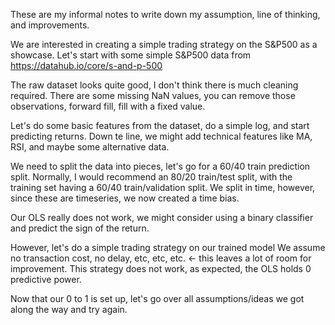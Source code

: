 These are my informal notes to write down my assumption, line of thinking, and improvements.

We are interested in creating a simple trading strategy on the S&P500 as a showcase.
Let's start with some simple S&P500 data from https://datahub.io/core/s-and-p-500

The raw dataset looks quite good, I don't think there is much cleaning required.
There are some missing NaN values, you can remove those observations, forward fill, fill with a fixed value.

Let's do some basic features from the dataset, do a simple log, and start predicting returns.
Down te line, we might add technical features like MA, RSI, and maybe some alternative data.

We need to split the data into pieces, let's go for a 60/40 train prediction split.
Normally, I would recommend an 80/20 train/test split, with the training set having a 60/40 train/validation split.
We split in time, however, since these are timeseries, we now created a time bias.

Our OLS really does not work, we might consider using a binary classifier and predict the sign of the return.

However, let's do a simple trading strategy on our trained model
We assume no transaction cost, no delay, etc, etc, etc. <- this leaves a lot of room for improvement.
This strategy does not work, as expected, the OLS holds 0 predictive power.

Now that our 0 to 1 is set up, let's go over all assumptions/ideas we got along the way and try again.